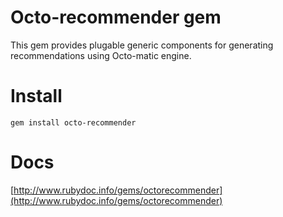 # Octo-recommender gem

This gem provides plugable generic components for generating recommendations using Octo-matic engine.

# Install

`gem install octo-recommender`

# Docs

[http://www.rubydoc.info/gems/octorecommender](http://www.rubydoc.info/gems/octorecommender)

